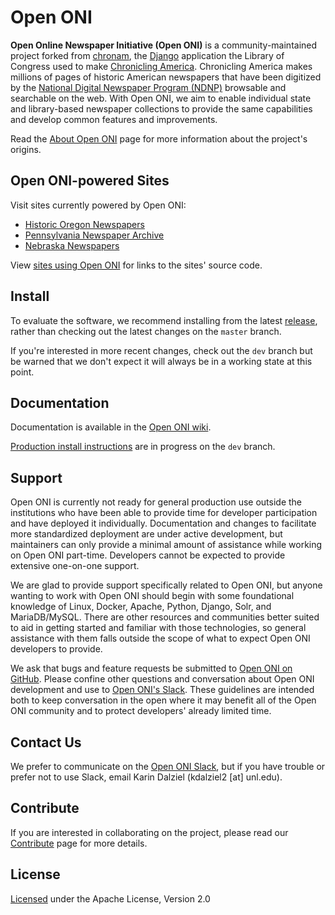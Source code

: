# Open ONI
**Open Online Newspaper Initiative (Open ONI)** is a community-maintained
project forked from [chronam](https://github.com/LibraryOfCongress/chronam),
the [Django](http://djangoproject.com/) application the Library of Congress
used to make [Chronicling America](http://chroniclingamerica.loc.gov/).
Chronicling America makes millions of pages of historic American newspapers that
have been digitized by the [National Digital Newspaper Program
(NDNP)](http://www.loc.gov/ndnp/) browsable and searchable on the web. With
Open ONI, we aim to enable individual state and library-based newspaper
collections to provide the same capabilities and develop common features and
improvements.

Read the [About Open
ONI](https://github.com/open-oni/open-oni/wiki/About-Open-ONI) page for more
information about the project's origins.

## Open ONI-powered Sites
Visit sites currently powered by Open ONI:

- [Historic Oregon Newspapers](https://oregonnews.uoregon.edu/)
- [Pennsylvania Newspaper Archive](http://panewsarchive.psu.edu/)
- [Nebraska Newspapers](https://nebnewspapers.unl.edu/)

View [sites using Open
ONI](https://github.com/open-oni/open-oni/wiki/Sites-Using-Open-ONI) for links
to the sites' source code.

## Install
To evaluate the software, we recommend installing from the latest
[release](https://github.com/open-oni/open-oni/releases), rather than checking
out the latest changes on the `master` branch.

If you're interested in more recent changes, check out the `dev` branch but be
warned that we don't expect it will always be in a working state at this point.

## Documentation
Documentation is available in the [Open ONI
wiki](https://github.com/open-oni/open-oni/wiki).

[Production install
instructions](https://github.com/open-oni/open-oni/tree/dev/docs) are in
progress on the `dev` branch.

## Support
Open ONI is currently not ready for general production use outside the
institutions who have been able to provide time for developer participation and
have deployed it individually. Documentation and changes to facilitate more
standardized deployment are under active development, but maintainers can only
provide a minimal amount of assistance while working on Open ONI part-time.
Developers cannot be expected to provide extensive one-on-one support.

We are glad to provide support specifically related to Open ONI, but anyone
wanting to work with Open ONI should begin with some foundational knowledge of
Linux, Docker, Apache, Python, Django, Solr, and MariaDB/MySQL. There are other
resources and communities better suited to aid in getting started and familiar
with those technologies, so general assistance with them falls outside the scope
of what to expect Open ONI developers to provide.

We ask that bugs and feature requests be submitted to [Open ONI on
GitHub](https://github.com/open-oni/open-oni/issues). Please confine other
questions and conversation about Open ONI development and use to [Open ONI's
Slack](http://bit.ly/openoni-slack-signup). These guidelines are intended both
to keep conversation in the open where it may benefit all of the Open ONI
community and to protect developers' already limited time.

## Contact Us
We prefer to communicate on the [Open ONI
Slack](http://bit.ly/openoni-slack-signup), but if you have trouble or prefer
not to use Slack, email Karin Dalziel (kdalziel2 [at] unl.edu).

## Contribute
If you are interested in collaborating on the project, please read our
[Contribute](https://github.com/open-oni/open-oni/wiki/Contribute) page for more
details.

## License
[Licensed](https://github.com/open-oni/open-oni/blob/master/LICENSE) under the
Apache License, Version 2.0
